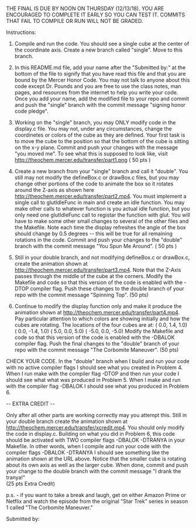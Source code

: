 

THE FINAL IS DUE BY NOON ON THURSDAY (12/13/18).  YOU ARE
ENCOURAGED TO COMPLETE IT EARLY SO YOU CAN TEST IT.  COMMITS
THAT FAIL TO COMPILE OR RUN WILL NOT BE GRADED.
  

Instructions:

1. Compile and run the code.  You should see a single cube at the
   center of the coordinate axis.   Create a new branch called
   "single". Move to this branch. 

2. In this README.md file, add your name after the "Submitted by:"
   at the bottom of the file to signify that you have read this
   file and that you are bound by the Mercer Honor Code.  You may
   not talk to anyone about this code except Dr. Pounds and you are
   free to use the class notes, man pages, and resources from the
   internet to help you write your code.  Once you add your name, add
   the modified file to your repo and commit and push the "single"
   branch with the commit message "signing honor code pledge".

3. Working on the "single" branch, you may ONLY modify code in the
   display.c file. You may not, under any circumstances, change
   the coordinetes or colors of the cube as they are defined. Your
   first task is to move the cube to the position so that the
   bottom of the cube is sitting on the x-y plane. Commit and push
   your changes with the message "you moved me".  To see what this is 
   supposed to look like, visit
   http://theochem.mercer.edu/transfer/part1.png    ( 50 pts )

4. Create a new branch from your "single" branch and call it
   "double".  You still may not modify the defineBox.c or
   drawBox.c files, but you may change other portions of the code
   to animate the box so it rotates around the Z-axis as shown here
   http://theochem.mercer.edu/transfer/part2.mp4.  You must implement
   a single call to glutIdleFunc in main and create an idle function.
   You may make other calls to whatever function is you actual idle function,
   but you only need one glutIdleFunc call to registar the function with
   glut.  You will have to make some other small changes to several of
   the other files and the Makefile.  Note each time the display refreshes
   the angle of the box should change by 0.5 degrees -- this will be true
   for all remaining rotations in the code.  Commit and push your changes to 
   the "double" branch with the commit message "You Spun Me Around".   ( 50 pts )

5. Still in your double branch, and not modifying
   defineBox.c or drawBox.c, create the animation shown at
   http://theochem.mercer.edu/transfer/part3.mp4.  Note that the
   Z-Axis passes through the middle of the cube at the corners.
   Modify the Makefile and code so that this version of the code is
   enabled with the -DTOP compiler flag.  Push these changes to the
   double branch of your repo with the commit message "Spinning Top".
   (50 pts)

6. Continue to modify the display function  only and make it produce the 
   animation shown at   http://theochem.mercer.edu/transfer/part4.mp4.  
   Pay particular attention to which colors are showing initially and how the
   cubes are rotating. The locations of the four cubes are at:
            (  0.0,  1.4,  1.0)
            (  0.0, -1.4,  1.0)
            (  5.0,  0.0,  5.0)
            ( -5.0,  0.0, -5.0) 
   Modify the Makefile and code so that this version of the code is
   enabled with the -DBALOK compiler flag.   Push the final changes
   to the "double" branch of your repo with the commit message
   "The Corbomite Maneuver". (50 pts)

CHECK YOUR CODE.  In the "double" branch when I build and run your
code with no active compiler flags I should see what you created in
Problem 4.  When I run make with the compiler flag -DTOP and then
run your code I should see what what was produced in Problem 5.
When I make and run with the compiler flag -DBALOK I should see
what you produced in Problem 6.

-- EXTRA CREDIT --

Only after all other parts are working correctly may you attempt
this.  Still in your double branch create the animation shown at
http://theochem.mercer.edu/transfer/xcredit.mp4.   You should only
modify the code in display.c.  Building on what you did in Problem
6, this code should be activated with TWO compiler flags -DBALOK
-DTRANYA in your Makefile.  In other words, when I compile and run
your code with the compiler flags -DBALOK -DTRANYA I should see
something like the animation shown at the URL above.  Notice that
the smaller cube is rotating about its own axis as well as the larger
cube. When done, commit and push your change to the double branch
with the commit message "I drank the tranya!"   
(25 pts Extra Credit)




p.s. - if you want to take a break and laugh, get on either Amazon
Prime or Netflix and watch the episode from the original "Star Trek" series
in season 1 called "The Corbomite Maneuver."
 


 Submitted by:  
   
   
   
   
   
   
   
